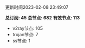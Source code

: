 更新时间2023-02-08 23:49:07

**总订阅: 45**
**总节点: 682**
**有效节点: 113**
- v2ray节点: 105
- trojan节点: 7
- ss节点: 1
